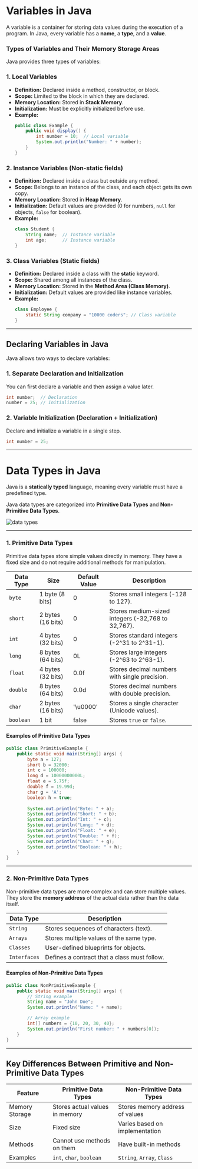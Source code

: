 
# **Variables in Java**
A variable is a container for storing data values during the execution of a program. In Java, every variable has a **name**, a **type**, and a **value**.

### **Types of Variables and Their Memory Storage Areas**

Java provides three types of variables:

### **1. Local Variables**
- **Definition:** Declared inside a method, constructor, or block.
- **Scope:** Limited to the block in which they are declared.
- **Memory Location:** Stored in **Stack Memory**.
- **Initialization:** Must be explicitly initialized before use.
- **Example:**
  ```java
  public class Example {
      public void display() {
          int number = 10;  // Local variable
          System.out.println("Number: " + number);
      }
  }
  ```

### **2. Instance Variables (Non-static fields)**
- **Definition:** Declared inside a class but outside any method.
- **Scope:** Belongs to an instance of the class, and each object gets its own copy.
- **Memory Location:** Stored in **Heap Memory**.
- **Initialization:** Default values are provided (0 for numbers, `null` for objects, `false` for boolean).
- **Example:**
  ```java
  class Student {
      String name;  // Instance variable
      int age;      // Instance variable
  }
  ```

### **3. Class Variables (Static fields)**
- **Definition:** Declared inside a class with the **static** keyword.
- **Scope:** Shared among all instances of the class.
- **Memory Location:** Stored in the **Method Area (Class Memory)**.
- **Initialization:** Default values are provided like instance variables.
- **Example:**
  ```java
  class Employee {
      static String company = "10000 coders"; // Class variable
  }
  ```

---

## **Declaring Variables in Java**
Java allows two ways to declare variables:

### **1. Separate Declaration and Initialization**
You can first declare a variable and then assign a value later.
```java
int number;  // Declaration
number = 25; // Initialization
```

### **2. Variable Initialization (Declaration + Initialization)**
Declare and initialize a variable in a single step.
```java
int number = 25;
```

---

# **Data Types in Java**
Java is a **statically typed** language, meaning every variable must have a predefined type.

Java data types are categorized into **Primitive Data Types** and **Non-Primitive Data Types**.

![data types](https://media.geeksforgeeks.org/wp-content/uploads/20240809125618/Java-Data-Types.png "data types")

---

### **1. Primitive Data Types**
Primitive data types store simple values directly in memory. They have a fixed size and do not require additional methods for manipulation.

| Data Type | Size           | Default Value | Description                                      |
|-----------|--------------|--------------|--------------------------------------------------|
| `byte`    | 1 byte (8 bits) | 0            | Stores small integers (-128 to 127).             |
| `short`   | 2 bytes (16 bits) | 0        | Stores medium-sized integers (-32,768 to 32,767). |
| `int`     | 4 bytes (32 bits) | 0        | Stores standard integers (-2^31 to 2^31-1).      |
| `long`    | 8 bytes (64 bits) | 0L       | Stores large integers (-2^63 to 2^63-1).         |
| `float`   | 4 bytes (32 bits) | 0.0f     | Stores decimal numbers with single precision.    |
| `double`  | 8 bytes (64 bits) | 0.0d     | Stores decimal numbers with double precision.    |
| `char`    | 2 bytes (16 bits) | '\u0000' | Stores a single character (Unicode values).      |
| `boolean` | 1 bit           | false      | Stores `true` or `false`.                        |

#### **Examples of Primitive Data Types**
```java
public class PrimitiveExample {
    public static void main(String[] args) {
        byte a = 127;
        short b = 32000;
        int c = 100000;
        long d = 10000000000L;
        float e = 5.75f;
        double f = 19.99d;
        char g = 'A';
        boolean h = true;
        
        System.out.println("Byte: " + a);
        System.out.println("Short: " + b);
        System.out.println("Int: " + c);
        System.out.println("Long: " + d);
        System.out.println("Float: " + e);
        System.out.println("Double: " + f);
        System.out.println("Char: " + g);
        System.out.println("Boolean: " + h);
    }
}
```

---

### **2. Non-Primitive Data Types**
Non-primitive data types are more complex and can store multiple values. They store the **memory address** of the actual data rather than the data itself.

| Data Type | Description                                     |
|-----------|---------------------------------------------|
| `String`  | Stores sequences of characters (text).      |
| `Arrays`  | Stores multiple values of the same type.    |
| `Classes` | User-defined blueprints for objects.        |
| `Interfaces` | Defines a contract that a class must follow. |

#### **Examples of Non-Primitive Data Types**
```java
public class NonPrimitiveExample {
    public static void main(String[] args) {
        // String example
        String name = "John Doe";
        System.out.println("Name: " + name);

        // Array example
        int[] numbers = {10, 20, 30, 40};
        System.out.println("First number: " + numbers[0]);
    }
}


```

---

## **Key Differences Between Primitive and Non-Primitive Data Types**
| Feature           | Primitive Data Types                     | Non-Primitive Data Types          |
|------------------|----------------------------------|----------------------------------|
| Memory Storage  | Stores actual values in memory  | Stores memory address of values |
| Size           | Fixed size                       | Varies based on implementation  |
| Methods       | Cannot use methods on them      | Have built-in methods           |
| Examples      | `int`, `char`, `boolean`        | `String`, `Array`, `Class`      |
